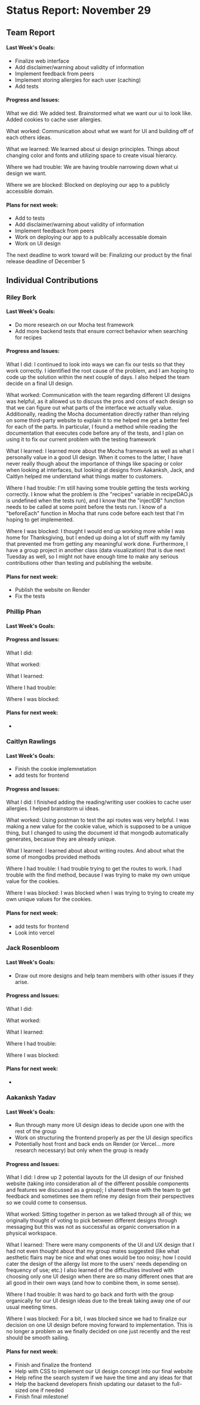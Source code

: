 # Status Report: November 29
## Team Report
#### Last Week's Goals:
- Finalize web interface
- Add disclaimer/warning about validity of information
- Implement feedback from peers
- Implement storing allergies for each user (caching)
- Add tests

#### Progress and Issues:
What we did: We added test. Brainstormed what we want our ui to look like.
Added cookies to cache user allergies.

What worked: Communication about what we want for UI and building off of each
others ideas.

What we learned: We learned about ui design principles. Things about changing color
and fonts and utilizing space to create visual hierarcy.

Where we had trouble: We are having trouble narrowing down what ui design we want.

Where we are blocked: Blocked on deploying our app to a publicly accessible domain.

#### Plans for next week:
- Add to tests
- Add disclaimer/warning about validity of information
- Implement feedback from peers
- Work on deploying our app to a publically accessable domain
- Work on UI design


The next deadline to work toward will be: Finalizing our product by the final 
release deadline of December 5

## Individual Contributions
### Riley Bork
#### Last Week's Goals:
- Do more research on our Mocha test framework
- Add more backend tests that ensure correct behavior when searching for 
recipes

#### Progress and Issues:
What I did: I continued to look into ways we can fix our tests so that they 
work correctly. I identified the root cause of the problem, and I am hoping to 
code up the solution within the next couple of days. I also helped the team 
decide on a final UI design.

What worked: Communication with the team regarding different UI designs was 
helpful, as it allowed us to discuss the pros and cons of each design so that
we can figure out what parts of the interface we actually value. Additionally, 
reading the Mocha documentation directly rather than relying on some 
third-party website to explain it to me helped me get a better feel for each 
of the parts. In particular, I found a method while reading the documentation 
that executes code before any of the tests, and I plan on using it to fix our 
current problem with the testing framework

What I learned: I learned more about the Mocha framework as well as what I 
personally value in a good UI design. When it comes to the latter, I have never
really though about the importance of things like spacing or color when looking
at interfaces, but looking at designs from Aakanksh, Jack, and Caitlyn helped
me understand what things matter to customers.

Where I had trouble: I'm still having some trouble getting the tests working 
correctly. I know what the problem is (the "recipes" variable in recipeDAO.js 
is undefined when the tests run), and I know that the "injectDB" function
needs to be called at some point before the tests run. I know of a "beforeEach"
function in Mocha that runs code before each test that I'm hoping to get 
implemented.

Where I was blocked: I thought I would end up working more while I was home 
for Thanksgiving, but I ended up doing a lot of stuff with my family that 
prevented me from getting any meaningful work done. Furthermore, I have a 
group project in another class (data visualization) that is due next Tuesday
as well, so I might not have enough time to make any serious contributions 
other than testing and publishing the website.

#### Plans for next week: 
- Publish the website on Render
- Fix the tests

### Phillip Phan
#### Last Week's Goals:

#### Progress and Issues:
What I did:

What worked:

What I learned:

Where I had trouble:

Where I was blocked:

#### Plans for next week: 
- 

### Caitlyn Rawlings
#### Last Week's Goals:
- Finish the cookie implemnetation
- add tests for frontend

#### Progress and Issues:
What I did: I finished adding the reading/writing user cookies to cache user allergies.
I helped brainstorm ui ideas.

What worked: Using postman to test the api routes was very helpful. I was making a new 
value for the cookie value, which is supposed to be a unique thing, but I changed to using 
the document id that mongodb automatically generates, becasue they are already unique.

What I learned: I learned about about writing routes. And about what the some of mongodbs 
provided methods

Where I had trouble: I had trouble trying to get the routes to work. I had trouble with the 
find method, because I was trying to make my own unique value for the cookies.

Where I was blocked: I was blocked when I was trying to trying to create my own 
unique values for the cookies.

#### Plans for next week: 
- add tests for frontend
- Look into vercel


### Jack Rosenbloom
#### Last Week's Goals:
- Draw out more designs and help team members with other issues if they arise.

#### Progress and Issues:
What I did: 

What worked: 

What I learned: 

Where I had trouble: 

Where I was blocked: 

#### Plans for next week: 
- 

### Aakanksh Yadav
#### Last Week's Goals:
- Run through many more UI design ideas to decide upon one with the rest of the group
- Work on structuring the frontend properly as per the UI design specifics
- Potentially host front and back ends on Render (or Vercel... more research necessary) but only when the group is ready

#### Progress and Issues:
What I did: I drew up 2 potential layouts for the UI design of our finished website (taking into consideration all of the different possible components and features we discussed as a group); I shared these with the team to get feedback and sometimes see them refine my design from their perspectives so we could come to consensus.

What worked: Sitting together in person as we talked through all of this; we originally thought of voting to pick between different designs through messaging but this was not as successful as organic conversation in a physical workspace.

What I learned: There were many components of the UI and UX design that I had not even thought about that my group mates suggested (like what aesthetic flairs may be nice and what ones would be too noisy; how I could cater the design of the allergy list more to the users' needs depending on frequency of use; etc.) I also learned of the difficulties involved with choosing only one UI design when there are so many different ones that are all good in their own ways (and how to combine them, in some sense).

Where I had trouble: It was hard to go back and forth with the group organically for our UI design ideas due to the break taking away one of our usual meeting times.

Where I was blocked: For a bit, I was blocked since we had to finalize our decision on one UI design before moving forward to implementation. This is no longer a problem as we finally decided on one just recently and the rest should be smooth sailing.

#### Plans for next week:
- Finish and finalize the frontend
- Help with CSS to implement our UI design concept into our final website
- Help refine the search system if we have the time and any ideas for that
- Help the backend developers finish updating our dataset to the full-sized one if needed
- Finish final milestone!
